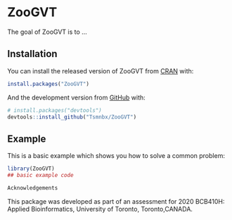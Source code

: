 
<!-- README.md is generated from README.Rmd. Please edit that file -->

# ZooGVT

<!-- badges: start -->

<!-- badges: end -->

The goal of ZooGVT is to …

## Installation

You can install the released version of ZooGVT from
[CRAN](https://CRAN.R-project.org) with:

``` r
install.packages("ZooGVT")
```

And the development version from [GitHub](https://github.com/) with:

``` r
# install.packages("devtools")
devtools::install_github("Tsmnbx/ZooGVT")
```

## Example

This is a basic example which shows you how to solve a common problem:

``` r
library(ZooGVT)
## basic example code
```

``` r
Acknowledgements
```

This package was developed as part of an assessment for 2020 BCB410H:
Applied Bioinformatics, University of Toronto, Toronto,CANADA.
